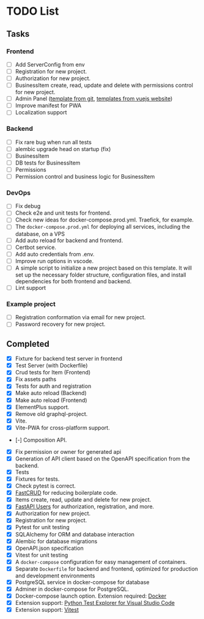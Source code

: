 # TODO List

## Tasks

### Frontend
- [ ] Add ServerConfig from env
- [ ] Registration for new project.
- [ ] Authorization for new project.
- [ ] BusinessItem create, read, update and delete with permissions control for new project.
- [ ] Admin Panel ([template from git](https://github.com/PanJiaChen/vue-element-admin), [templates from vuejs website](https://vuejs.org/ecosystem/themes))
- [ ] Improve manifest for PWA
- [ ] Localization support

### Backend
- [ ] Fix rare bug when run all tests
- [ ] alembic upgrade head on startup (fix)
- [ ] BusinessItem
- [ ] DB tests for BusinessItem
- [ ] Permissions
- [ ] Permission control and business logic for BusinessItem

### DevOps
- [ ] Fix debug
- [ ] Check e2e and unit tests for frontend.
- [ ] Check new ideas for docker-compose.prod.yml. Traefick, for example.
- [ ] The `docker-compose.prod.yml` for deploying all services, including the database, on a VPS
- [ ] Add auto reload for backend and frontend.
- [ ] Certbot service.
- [ ] Add auto credentials from .env.
- [ ] Improve run options in vscode.
- [ ] A simple script to initialize a new project based on this template. It will set up the necessary folder structure, configuration files, and install dependencies for both frontend and backend.
- [ ] Lint support

### Example project
- [ ] Registration conformation via email for new project.
- [ ] Password recovery for new project.

## Completed
- [x] Fixture for backend test server in frontend
- [x] Test Server (with Dockerfile)
- [x] Crud tests for Item (Frontend)
- [x] Fix assets paths
- [x] Tests for auth and registration
- [x] Make auto reload (Backend)
- [x] Make auto reload (Frontend)
- [x] ElementPlus support.
- [x] Remove old graphql-project.
- [x] Vite.
- [x] Vite-PWA for cross-platform support.
- [-] Composition API.
- [x] Fix permission or owner for generated api
- [x] Generation of API client based on the OpenAPI specification from the backend.
- [x] Tests
- [x] Fixtures for tests.
- [x] Check pytest is correct.
- [x] [FastCRUD](https://github.com/igorbenav/fastcrud) for reducing boilerplate code.
- [x] Items create, read, update and delete for new project.
- [x] [FastAPI Users](https://github.com/fastapi-users/fastapi-users) for authorization, registration, and more.
- [x] Authorization for new project.
- [x] Registration for new project.
- [x] Pytest for unit testing
- [x] SQLAlchemy for ORM and database interaction
- [x] Alembic for database migrations
- [x] OpenAPI.json specification
- [x] Vitest for unit testing
- [x] A `docker-compose` configuration for easy management of containers.
- [x] Separate `Dockerfile` for backend and frontend, optimized for production and development environments
- [x] PostgreSQL service in docker-compose for database
- [x] Adminer in docker-compose for PostgreSQL.
- [x] Docker-compose launch option. Extension required: [Docker](https://marketplace.visualstudio.com/items?itemName=ms-azuretools.vscode-docker)
- [x] Extension support: [Python Test Explorer for Visual Studio Code](https://marketplace.visualstudio.com/items?itemName=LittleFoxTeam.vscode-python-test-adapter)
- [x] Extension support: [Vitest](https://marketplace.visualstudio.com/items?itemName=vitest.explorer)
